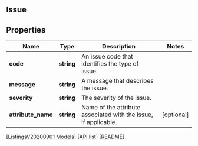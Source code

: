 ## Issue

## Properties

Name | Type | Description | Notes
------------ | ------------- | ------------- | -------------
**code** | **string** | An issue code that identifies the type of issue. |
**message** | **string** | A message that describes the issue. |
**severity** | **string** | The severity of the issue. |
**attribute_name** | **string** | Name of the attribute associated with the issue, if applicable. | [optional]

[[ListingsV20200901 Models]](../) [[API list]](../../Api) [[README]](../../../README.md)
